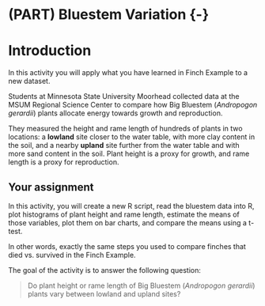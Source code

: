 # (PART) Bluestem Variation {-}

# Introduction

In this activity you will apply what you have learned in Finch Example to a new dataset.

Students at Minnesota State University Moorhead collected data at the MSUM Regional Science Center to compare how Big Bluestem (*Andropogon gerardii*) plants allocate energy towards growth and reproduction. 

They measured the height and rame length of hundreds of plants in two locations: a **lowland** site closer to the water table, with more clay content in the soil, and a nearby **upland** site further from the water table and with more sand content in the soil. Plant height is a proxy for growth, and rame length is a proxy for reproduction.

## Your assignment

In this activity, you will create a new R script, read the bluestem data into R, plot histograms of plant height and rame length, estimate the means of those variables, plot them on bar charts, and compare the means using a t-test.

In other words, exactly the same steps you used to compare finches that died vs. survived in the Finch Example.

The goal of the activity is to answer the following question:

<blockquote class="text-success">Do plant height or rame length of Big Bluestem (<i>Andropogon gerardii</i>) plants vary between lowland and upland sites?</blockquote>
